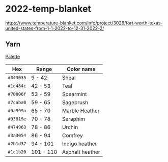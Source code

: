 # 2022-temp-blanket

https://www.temperature-blanket.com/info/project/3028/fort-worth-texas-united-states-from-1-1-2022-to-12-31-2022-2/

## Yarn

[Palette](https://www.crochet.com/yarn/palette/c/5420132)

| Hex | Range | Color name |
|-----|-------|------------|
| `#043035` | 9 - 42 | Shoal |
| `#1d484c` | 42 - 53 | Teal |
| `#70806f` | 53 - 59 | Spearmint |
| `#7caba0` | 59 - 65 | Sagebrush |
| `#9a999a` | 65 - 70 | Marble Heather |
| `#93819e` | 70 - 78 | Seraphim |
| `#474963` | 78 - 86 | Urchin |
| `#3a3054` | 86 - 94 | Comfrey |
| `#2b1d37` | 94 - 101 | Indigo heather |
| `#1c1b20` | 101 - 110 | Asphalt heather |
